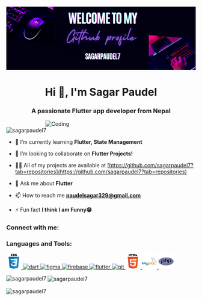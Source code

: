 ![logo](https://github.com/sagarpaudel7/sagarpaudel7/blob/main/welcome%20banner.png)
<h1 align="center">Hi 👋, I'm Sagar Paudel</h1>
<h3 align="center">A passionate Flutter app developer from Nepal</h3>
<img align="right" alt ="Coding" width="400" src="https://user-images.githubusercontent.com/55389276/140866485-8fb1c876-9a8f-4d6a-98dc-08c4981eaf70.gif">

<p align="left"> <img src="https://komarev.com/ghpvc/?username=sagarpaudel7&label=Profile%20views&color=0e75b6&style=flat" alt="sagarpaudel7" /> </p>

- 🌱 I’m currently learning **Flutter, State Management**

- 👯 I’m looking to collaborate on **Flutter Projects!**

- 👨‍💻 All of my projects are available at [https://github.com/sagarpaudel7?tab=repositories](https://github.com/sagarpaudel7?tab=repositories)

- 💬 Ask me about **Flutter**

- 📫 How to reach me **paudelsagar329@gmail.com**

- ⚡ Fun fact **I think I am Funny😁**

<h3 align="left">Connect with me:</h3>
<p align="left">
</p>

<h3 align="left">Languages and Tools:</h3>
<p align="left"> <a href="https://www.w3schools.com/css/" target="_blank" rel="noreferrer"> <img src="https://raw.githubusercontent.com/devicons/devicon/master/icons/css3/css3-original-wordmark.svg" alt="css3" width="40" height="40"/> </a> <a href="https://dart.dev" target="_blank" rel="noreferrer"> <img src="https://www.vectorlogo.zone/logos/dartlang/dartlang-icon.svg" alt="dart" width="40" height="40"/> </a> <a href="https://www.figma.com/" target="_blank" rel="noreferrer"> <img src="https://www.vectorlogo.zone/logos/figma/figma-icon.svg" alt="figma" width="40" height="40"/> </a> <a href="https://firebase.google.com/" target="_blank" rel="noreferrer"> <img src="https://www.vectorlogo.zone/logos/firebase/firebase-icon.svg" alt="firebase" width="40" height="40"/> </a> <a href="https://flutter.dev" target="_blank" rel="noreferrer"> <img src="https://www.vectorlogo.zone/logos/flutterio/flutterio-icon.svg" alt="flutter" width="40" height="40"/> </a> <a href="https://git-scm.com/" target="_blank" rel="noreferrer"> <img src="https://www.vectorlogo.zone/logos/git-scm/git-scm-icon.svg" alt="git" width="40" height="40"/> </a> <a href="https://www.w3.org/html/" target="_blank" rel="noreferrer"> <img src="https://raw.githubusercontent.com/devicons/devicon/master/icons/html5/html5-original-wordmark.svg" alt="html5" width="40" height="40"/> </a> <a href="https://www.mysql.com/" target="_blank" rel="noreferrer"> <img src="https://raw.githubusercontent.com/devicons/devicon/master/icons/mysql/mysql-original-wordmark.svg" alt="mysql" width="40" height="40"/> </a> <a href="https://www.php.net" target="_blank" rel="noreferrer"> <img src="https://raw.githubusercontent.com/devicons/devicon/master/icons/php/php-original.svg" alt="php" width="40" height="40"/> </a> </p>

<p><img align="left" src="https://github-readme-stats.vercel.app/api/top-langs?username=sagarpaudel7&show_icons=true&locale=en&layout=compact" alt="sagarpaudel7" /></p>

<p>&nbsp;<img align="center" src="https://github-readme-stats.vercel.app/api?username=sagarpaudel7&show_icons=true&locale=en" alt="sagarpaudel7" /></p>

<p><img align="center" src="https://github-readme-streak-stats.herokuapp.com/?user=sagarpaudel7&" alt="sagarpaudel7" /></p>

